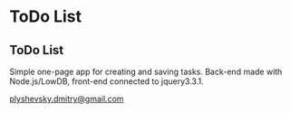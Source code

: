# ToDo List

## ToDo List

Simple one-page app for creating and saving tasks. 
Back-end made with Node.js/LowDB, front-end connected to jquery3.3.1. 

plyshevsky.dmitry@gmail.com

